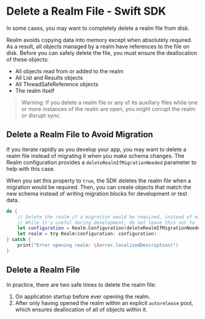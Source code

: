 # Delete a Realm File - Swift SDK
In some cases, you may want to completely delete a realm file from disk.

Realm avoids copying data into memory except when absolutely required.
As a result, all objects managed by a realm have references to the file
on disk. Before you can safely delete the file, you must ensure the
deallocation of these objects:

- All objects read from or added to the realm
- All List and Results objects
- All ThreadSafeReference objects
- The realm itself

> Warning:
> If you delete a realm file or any of its auxiliary files while one or
more instances of the realm are open, you might corrupt the realm or
disrupt sync.
>

## Delete a Realm File to Avoid Migration
If you iterate rapidly as you develop your app, you may want to delete a
realm file instead of migrating it when you make schema changes. The Realm
configuration provides a `deleteRealmIfMigrationNeeded`
parameter to help with this case.

When you set this property to `true`, the SDK deletes the realm file when
a migration would be required. Then, you can create objects that match the
new schema instead of writing migration blocks for development or test data.

```swift
do {
    // Delete the realm if a migration would be required, instead of migrating it.
    // While it's useful during development, do not leave this set to `true` in a production app!
    let configuration = Realm.Configuration(deleteRealmIfMigrationNeeded: true)
    let realm = try Realm(configuration: configuration)
} catch {
    print("Error opening realm: \(error.localizedDescription)")
}

```

## Delete a Realm File
In practice, there are two safe times to delete the realm file:

1. On application startup before ever opening the realm.
2. After only having opened the realm within an explicit `autorelease` pool, which ensures deallocation of all of objects within it.

